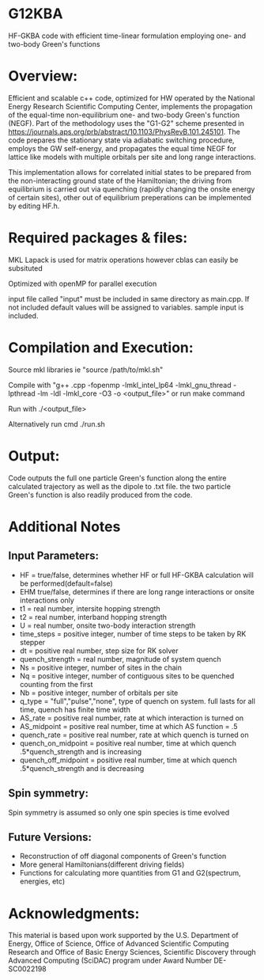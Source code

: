 # G12KBA
HF-GKBA code with efficient time-linear formulation employing one- and two-body Green's functions

# Overview:
Efficient and scalable c++ code, optimized for HW operated by the National Energy Research Scientific Computing Center, implements the propagation of the equal-time non-equilibrium one- and two-body Green's function (NEGF).  Part of the methodology uses the "G1-G2" scheme presented in https://journals.aps.org/prb/abstract/10.1103/PhysRevB.101.245101. The code prepares the stationary state via adiabatic switching procedure, employs the GW self-energy, and propagates the equal time NEGF for lattice like models with multiple orbitals per site and long range interactions.  

This implementation allows for correlated initial states to be prepared from the non-interacting ground state of the Hamiltonian; the driving from equilibrium is carried out via quenching (rapidly changing the onsite energy of certain sites), other out of equilibrium preperations can be implemented by editing HF.h. 


# Required packages & files:
MKL Lapack is used for matrix operations however cblas can easily be subsituted

Optimized with openMP for parallel execution

input file called "input" must be included in same directory as main.cpp.  If not included default values will be assigned to variables.  sample input is included.
# Compilation and Execution:

Source mkl libraries ie "source /path/to/mkl.sh"

Compile with "g++ <filename>.cpp -fopenmp -lmkl_intel_lp64 -lmkl_gnu_thread -lpthread -lm -ldl -lmkl_core -O3 -o <output_file>"
or run make command
  
Run with ./<output_file>
 
Alternatively run cmd ./run.sh
 
# Output:
Code outputs the full one particle Green's function along the entire calculated trajectory as well as the dipole to .txt file.  the two particle Green's function is also readily produced from the code.


# Additional Notes
## Input Parameters:
- HF = true/false, determines whether HF or full HF-GKBA calculation will be performed(default=false)
- EHM true/false, determines if there are long range interactions or onsite interactions only
- t1 = real number, intersite hopping strength
- t2 = real number, interband hopping strength
- U = real number, onsite two-body interaction strength
- time_steps = positive integer, number of time steps to be taken by RK stepper
- dt = positive real number, step size for RK solver
- quench_strength = real number, magnitude of system quench
- Ns = positive integer, number of sites in the chain
- Nq = positive integer, number of contiguous sites to be quenched counting from the first
- Nb = positive integer, number of orbitals per site
- q_type = "full","pulse","none", type of quench on system.  full lasts for all time, quench has finite time width
- AS_rate = positive real number, rate at which interaction is turned on
- AS_midpoint = positive real number, time at which AS function = .5
- quench_rate = positive real number, rate at which quench is turned on
- quench_on_midpoint = positive real number, time at which quench .5*quench_strength and is  increasing
- quench_off_midpoint = positive real number, time at which quench .5*quench_strength and is  decreasing
## Spin symmetry:
Spin symmetry is assumed so only one spin species is time evolved

## Future Versions: 

- Reconstruction of off diagonal components of Green's function
- More general Hamiltonians(different driving fields)
- Functions for calculating more quantities from G1 and G2(spectrum, energies, etc)

 # Acknowledgments:
 
 This material is based upon work supported by the U.S. Department of Energy, Office of Science, Office of Advanced Scientific Computing Research and Office of Basic Energy Sciences, Scientific Discovery through Advanced Computing (SciDAC) program under Award Number DE-SC0022198
